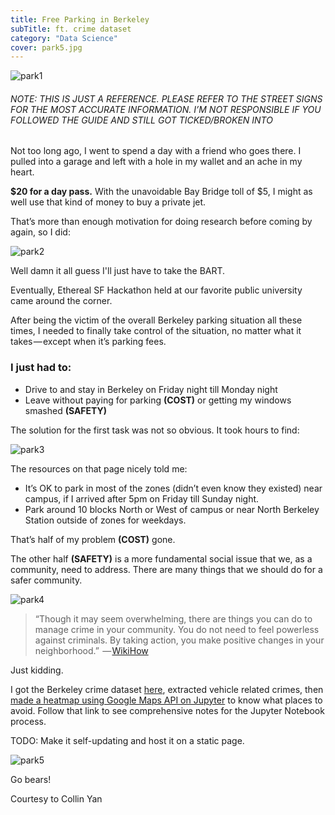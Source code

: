 ```yaml
---
title: Free Parking in Berkeley
subTitle: ft. crime dataset
category: "Data Science"
cover: park5.jpg
---
```


![park1](./park1.jpg)
###### NOTE: THIS IS JUST A REFERENCE. PLEASE REFER TO THE STREET SIGNS FOR THE MOST ACCURATE INFORMATION. I’M NOT RESPONSIBLE IF YOU FOLLOWED THE GUIDE AND STILL GOT TICKED/BROKEN INTO

Not too long ago, I went to spend a day with a friend who goes there. I pulled into a garage and left with a hole in my wallet and an ache in my heart.

**$20 for a day pass.** With the unavoidable Bay Bridge toll of $5, I might as well use that kind of money to buy a private jet.

That’s more than enough motivation for doing research before coming by again, so I did:

![park2](./park2.jpg)

Well damn it all guess I'll just have to take the BART.

Eventually, Ethereal SF Hackathon held at our favorite public university came around the corner.

After being the victim of the overall Berkeley parking situation all these times, I needed to finally take control of the situation, no matter what it takes — except when it’s parking fees.

### I just had to:

- Drive to and stay in Berkeley on Friday night till Monday night
- Leave without paying for parking **(COST)** or getting my windows smashed **(SAFETY)**

The solution for the first task was not so obvious. It took hours to find:

![park3](./park3.jpg)

The resources on that page nicely told me:

- It’s OK to park in most of the zones (didn’t even know they existed) near campus, if I arrived after 5pm on Friday till Sunday night.
- Park around 10 blocks North or West of campus or near North Berkeley Station outside of zones for weekdays.

That’s half of my problem **(COST)** gone.

The other half **(SAFETY)** is a more fundamental social issue that we, as a community, need to address. There are many things that we should do for a safer community.

![park4](./park4.jpg)

> “Though it may seem overwhelming, there are things you can do to manage crime in your community. You do not need to feel powerless against criminals. By taking action, you make positive changes in your neighborhood.”
>  — [WikiHow](https://www.wikihow.com/Reduce-Crime-in-Your-Neighborhood)

Just kidding.

I got the Berkeley crime dataset [here](https://data.cityofberkeley.info/Public-Safety/Berkeley-PD-Calls-for-Service/k2nh-s5h5), extracted vehicle related crimes, then [made a heatmap using Google Maps API on Jupyter](https://github.com/ayip001/jupyterdocs/blob/master/Berkeley%20parking.ipynb) to know what places to avoid. Follow that link to see comprehensive notes for the Jupyter Notebook process.

TODO: Make it self-updating and host it on a static page.

![park5](./park5.jpg)

Go bears!

Courtesy to Collin Yan
